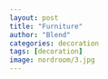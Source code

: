 ```yaml
---
layout: post
title: "Furniture"
author: "Blend"
categories: decoration
tags: [decoration]
image: nordroom/3.jpg
---
```

